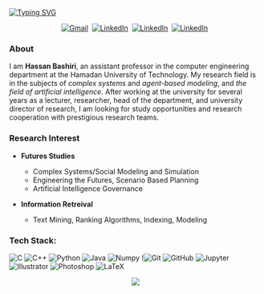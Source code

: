<!--  -->
<a href="https://git.io/typing-svg"><img src="https://readme-typing-svg.herokuapp.com?font=Oswald&size=40&pause=1000&color=757575&background=FFFFFF00&center=true&vCenter=true&width=800&height=48&lines=Hassan+Bashiri" alt="Typing SVG" /></a>


<p align="center"><a href="mailto:bashiri@gmail.com" target="_blank"><img src="https://img.shields.io/badge/-bashiri@gmail.com-c14438?style=flat-square&logo=Gmail&logoColor=white&link=mailto:bashiri@gmail.com" alt="Gmail" /></a>&nbsp; <a href="https://linkedin.com/in/hassan-bashiri" target="_blank"><img src="https://img.shields.io/badge/-bashiri-blue?style=flat-square&logo=Linkedin&logoColor=white&link=https://linkedin.com/in/hassan-bashiri" alt="LinkedIn" /></a>&nbsp;
<a href="http://profs.hut.ac.ir/~bashiri/files/cv-english.pdf" target="_blank"><img src="https://img.shields.io/badge/-CV PDF [En]-gray?style=flat-square&&logoColor=white&link=http://profs.hut.ac.ir/~bashiri/files/cv-english.pdf" alt="LinkedIn" /></a>&nbsp;
<a href="http://profs.hut.ac.ir/~bashiri/files/cv-persian.pdf" target="_blank"><img src="https://img.shields.io/badge/-CV PDF [Fa]-gray?style=flat-square&&logoColor=white&link=http://profs.hut.ac.ir/~bashiri/files/cv-persian.pdf" alt="LinkedIn" /></a>&nbsp;
</p>

### About
I am **Hassan Bashiri**, an assistant professor in the computer engineering department at the Hamadan University of Technology. My research field is in the subjects of *complex systems* and *agent-based modeling*, and *the field of artificial intelligence*. After working at the university for several years as a lecturer, researcher, head of the department, and university director of research, I am looking for study opportunities and research cooperation with prestigious research teams.

### Research Interest

* **Futures Studies**
    - Complex Systems/Social Modeling and Simulation
    - Engineering the Futures, Scenario Based Planning
    - Artificial Intelligence Governance

* **Information Retreival**
    - Text Mining, Ranking Algorithms, Indexing, Modeling


### Tech Stack:
![C](https://img.shields.io/badge/-C-555?style=flat&logo=C&logoColor=A8B9CC)&nbsp;![C++](https://img.shields.io/badge/-C++-555?style=flat&logo=C%2B%2B&logoColor=fff)&nbsp;![Python](https://img.shields.io/badge/-Python-555?style=flat&logo=python)&nbsp;![Java](https://img.shields.io/badge/-Java-555?style=flat&logo=openjdk&logoColor=FFA518)&nbsp;![Numpy](https://img.shields.io/badge/-Numpy-555?style=flat&logo=numpy)&nbsp;!![Git](https://img.shields.io/badge/-Git-555?style=flat&logo=git)&nbsp;![GitHub](https://img.shields.io/badge/-GitHub-555?style=flat&logo=github)&nbsp;![Jupyter](https://img.shields.io/badge/-Jupyter-555?style=flat&logo=jupyter)&nbsp;![Illustrator](https://img.shields.io/badge/-Illustrator-555?style=flat&logo=adobe-illustrator)&nbsp;![Photoshop](https://img.shields.io/badge/-Photoshop-555?style=flat&logo=adobe-photoshop)&nbsp;![LaTeX](https://img.shields.io/badge/-LaTeX-555?style=flat&logo=latex)&nbsp;

<p align="center">
<img src="https://github-readme-streak-stats.herokuapp.com/?user=bashiri&theme=Cayman"/>
</p>

<!-- <img src="https://github-profile-summary-cards.vercel.app/api/cards/repos-per-language?username=bashii&theme=dracula"> -->

<!-- <img src="https://github-profile-summary-cards.vercel.app/api/cards/most-commit-language?username=bashiri&theme=dracula"> -->


<!---
bashiri/bashiri is a ✨ special ✨ repository because its `README.md` (this file) appears on your GitHub profile.
You can click the Preview link to take a look at your changes.
--->
 
